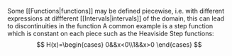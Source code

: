 Some [[Functions|functions]] may be defined piecewise, i.e. with different expressions at diffferent [[Intervals|intervals]] of the domain, this can lead to discontinuities in the function
A common example is a step function which is constant on each piece such as the Heaviside Step functions:
$$
H(x)=\begin{cases}
0&&x<0\\1&&x>0
\end{cases}
$$